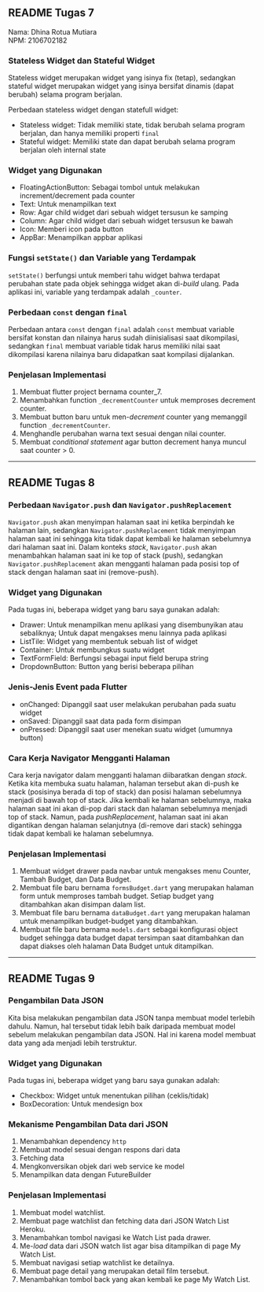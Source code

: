## README Tugas 7
Nama: Dhina Rotua Mutiara
<br />NPM: 2106702182

### Stateless Widget dan Stateful Widget
Stateless widget merupakan widget yang isinya fix (tetap), sedangkan stateful widget merupakan widget yang isinya bersifat dinamis (dapat berubah) selama program berjalan.

Perbedaan stateless widget dengan statefull widget:
* Stateless widget: Tidak memiliki state, tidak berubah selama program berjalan, dan hanya memiliki properti `final`
* Stateful widget: Memiliki state dan dapat berubah selama program berjalan oleh internal state

### Widget yang Digunakan
* FloatingActionButton: Sebagai tombol untuk melakukan increment/decrement pada counter
* Text: Untuk menampilkan text
* Row: Agar child widget dari sebuah widget tersusun ke samping
* Column: Agar child widget dari sebuah widget tersusun ke bawah
* Icon: Memberi icon pada button
* AppBar: Menampilkan appbar aplikasi

### Fungsi `setState()` dan Variable yang Terdampak
`setState()` berfungsi untuk memberi tahu widget bahwa terdapat perubahan state pada objek sehingga widget akan di-_build_ ulang. Pada aplikasi ini, variable yang terdampak adalah `_counter`.

### Perbedaan `const` dengan `final`
Perbedaan antara `const` dengan `final` adalah `const` membuat variable bersifat konstan dan nilainya harus sudah diinisialisasi saat dikompilasi, sedangkan `final` membuat variable tidak harus memiliki nilai saat dikompilasi karena nilainya baru didapatkan saat kompilasi dijalankan.

### Penjelasan Implementasi
1. Membuat flutter project bernama counter_7.
2. Menambahkan function `_decrementCounter` untuk memproses decrement counter.
3. Membuat button baru untuk men-_decrement_ counter yang memanggil function `_decrementCounter`.
4. Menghandle perubahan warna text sesuai dengan nilai counter.
5. Membuat _conditional statement_ agar button decrement hanya muncul saat counter > 0.

-----

## README Tugas 8

### Perbedaan `Navigator.push` dan `Navigator.pushReplacement`
`Navigator.push` akan menyimpan halaman saat ini ketika berpindah ke halaman lain, sedangkan `Navigator.pushReplacement` tidak menyimpan halaman saat ini sehingga kita tidak dapat kembali ke halaman sebelumnya dari halaman saat ini. Dalam konteks _stack_, `Navigator.push` akan menambahkan halaman saat ini ke top of stack (push), sedangkan `Navigator.pushReplacement` akan mengganti halaman pada posisi top of stack dengan halaman saat ini (remove-push).

### Widget yang Digunakan
Pada tugas ini, beberapa widget yang baru saya gunakan adalah:
* Drawer: Untuk menampilkan menu aplikasi yang disembunyikan atau sebaliknya; Untuk dapat mengakses menu lainnya pada aplikasi
* ListTile: Widget yang membentuk sebuah list of widget
* Container: Untuk membungkus suatu widget
* TextFormField: Berfungsi sebagai input field berupa string
* DropdownButton: Button yang berisi beberapa pilihan

### Jenis-Jenis Event pada Flutter
* onChanged: Dipanggil saat user melakukan perubahan pada suatu widget
* onSaved: Dipanggil saat data pada form disimpan
* onPressed: Dipanggil saat user menekan suatu widget (umumnya button)

### Cara Kerja Navigator Mengganti Halaman
Cara kerja navigator dalam mengganti halaman diibaratkan dengan _stack_. Ketika kita membuka suatu halaman, halaman tersebut akan di-push ke stack (posisinya berada di top of stack) dan posisi halaman sebelumnya menjadi di bawah top of stack. Jika kembali ke halaman sebelumnya, maka halaman saat ini akan di-pop dari stack dan halaman sebelumnya menjadi top of stack. Namun, pada _pushReplacement_, halaman saat ini akan digantikan dengan halaman selanjutnya (di-remove dari stack) sehingga tidak dapat kembali ke halaman sebelumnya.

### Penjelasan Implementasi
1. Membuat widget drawer pada navbar untuk mengakses menu Counter, Tambah Budget, dan Data Budget.
2. Membuat file baru bernama `formsBudget.dart` yang merupakan halaman form untuk memproses tambah budget. Setiap budget yang ditambahkan akan disimpan dalam list.
3. Membuat file baru bernama `dataBudget.dart` yang merupakan halaman untuk menampilkan budget-budget yang ditambahkan.
4. Membuat file baru bernama `models.dart` sebagai konfigurasi object budget sehingga data budget dapat tersimpan saat ditambahkan dan dapat diakses oleh halaman Data Budget untuk ditampilkan.

-----

## README Tugas 9

### Pengambilan Data JSON
Kita bisa melakukan pengambilan data JSON tanpa membuat model terlebih dahulu. Namun, hal tersebut tidak lebih baik daripada membuat model sebelum melakukan pengambilan data JSON. Hal ini karena model membuat data yang ada menjadi lebih terstruktur.

### Widget yang Digunakan
Pada tugas ini, beberapa widget yang baru saya gunakan adalah:
* Checkbox: Widget untuk menentukan pilihan (ceklis/tidak)
* BoxDecoration: Untuk mendesign box

### Mekanisme Pengambilan Data dari JSON
1. Menambahkan dependency `http`
2. Membuat model sesuai dengan respons dari data
3. Fetching data
4. Mengkonversikan objek dari web service ke model
5. Menampilkan data dengan FutureBuilder

### Penjelasan Implementasi
1. Membuat model watchlist.
2. Membuat page watchlist dan fetching data dari JSON Watch List Heroku.
3. Menambahkan tombol navigasi ke Watch List pada drawer.
4. Me-_load_ data dari JSON watch list agar bisa ditampilkan di page My Watch List.
5. Membuat navigasi setiap watchlist ke detailnya.
6. Membuat page detail yang merupakan detail film tersebut.
7. Menambahkan tombol back yang akan kembali ke page My Watch List.